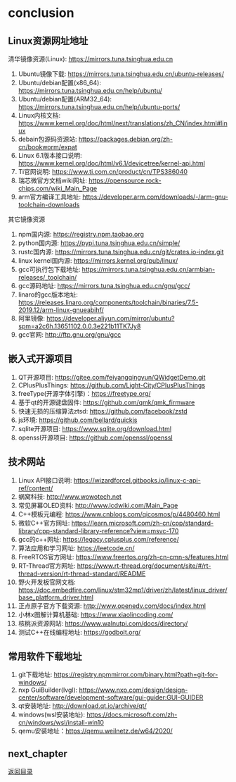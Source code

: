 # conclusion

## Linux资源网址地址

清华镜像资源(Linux): <https://mirrors.tuna.tsinghua.edu.cn>

1. Ubuntu镜像下载: <https://mirrors.tuna.tsinghua.edu.cn/ubuntu-releases/>
2. Ubuntu/debian配置(x86_64): <https://mirrors.tuna.tsinghua.edu.cn/help/ubuntu/>
3. Ubuntu/debian配置(ARM32_64): <https://mirrors.tuna.tsinghua.edu.cn/help/ubuntu-ports/>
4. Linux内核文档: <https://www.kernel.org/doc/html/next/translations/zh_CN/index.html#linux>
5. debain包源码资源站: <https://packages.debian.org/zh-cn/bookworm/expat>
6. Linux 6.1版本接口说明: <https://www.kernel.org/doc/html/v6.1/devicetree/kernel-api.html>
7. Ti官网说明: <https://www.ti.com.cn/product/cn/TPS386040>
8. 瑞芯微官方文档wiki网址: <https://opensource.rock-chips.com/wiki_Main_Page>
9. arm官方编译工具地址: <https://developer.arm.com/downloads/-/arm-gnu-toolchain-downloads>

其它镜像资源

1. npm国内源: <https://registry.npm.taobao.org>
2. python国内源: <https://pypi.tuna.tsinghua.edu.cn/simple/>
3. rustc国内源: <https://mirrors.tuna.tsinghua.edu.cn/git/crates.io-index.git>
4. linux kernel国内源: <https://mirrors.kernel.org/pub/linux/>
5. gcc可执行包下载地址: <https://mirrors.tuna.tsinghua.edu.cn/armbian-releases/_toolchain/>
6. gcc源码地址: <https://mirrors.tuna.tsinghua.edu.cn/gnu/gcc/>
7. linaro的gcc版本地址: <https://releases.linaro.org/components/toolchain/binaries/7.5-2019.12/arm-linux-gnueabihf/>
8. 阿里镜像: <https://developer.aliyun.com/mirror/ubuntu?spm=a2c6h.13651102.0.0.3e221b11TK7Jy8>
9. gcc官网: <http://ftp.gnu.org/gnu/gcc>

## 嵌入式开源项目

1. QT开源项目: <https://gitee.com/feiyangqingyun/QWidgetDemo.git>
2. CPlusPlusThings: <https://github.com/Light-City/CPlusPlusThings>
3. freeType(开源字体引擎)：<https://freetype.org/>
4. 基于qt的开源键盘固件: <https://github.com/qmk/qmk_firmware>
5. 快速无损的压缩算法ztsd: <https://github.com/facebook/zstd>
6. js环境: <https://github.com/bellard/quickjs>
7. sqlite开源项目: <https://www.sqlite.org/download.html>
8. openssl开源项目: <https://github.com/openssl/openssl>

## 技术网站

1. Linux API接口说明: <https://wizardforcel.gitbooks.io/linux-c-api-ref/content/>
2. 蜗窝科技: <http://www.wowotech.net>
3. 常见屏幕OLED资料: <http://www.lcdwiki.com/Main_Page>
4. C++模板元编程: <https://www.cnblogs.com/qicosmos/p/4480460.html>
5. 微软C++官方网址: <https://learn.microsoft.com/zh-cn/cpp/standard-library/cpp-standard-library-reference?view=msvc-170>
6. gcc的c++网址: <https://legacy.cplusplus.com/reference/>
7. 算法应用和学习网址: <https://leetcode.cn/>
8. FreeRTOS官方网址: <https://www.freertos.org/zh-cn-cmn-s/features.html>
9. RT-Thread官方网址: <https://www.rt-thread.org/document/site/#/rt-thread-version/rt-thread-standard/README>
10. 野火开发板官网文档: <https://doc.embedfire.com/linux/stm32mp1/driver/zh/latest/linux_driver/base_platform_driver.html>
11. 正点原子官方下载资源: <http://www.openedv.com/docs/index.html>
12. 小林x图解计算机基础: <https://www.xiaolincoding.com/>
13. 核桃派资源网站: <https://www.walnutpi.com/docs/directory/>
14. 测试C++在线编程地址: <https://godbolt.org/>

## 常用软件下载地址

1. git下载地址: <https://registry.npmmirror.com/binary.html?path=git-for-windows/>
2. nxp GuiBuilder(lvgl): <https://www.nxp.com/design/design-center/software/development-software/gui-guider:GUI-GUIDER>
3. qt安装地址: <http://download.qt.io/archive/qt/>
4. windows(wsl安装地址): <https://docs.microsoft.com/zh-cn/windows/wsl/install-win10>
5. qemu安装地址：<https://qemu.weilnetz.de/w64/2020/>

## next_chapter

[返回目录](../README.md)
